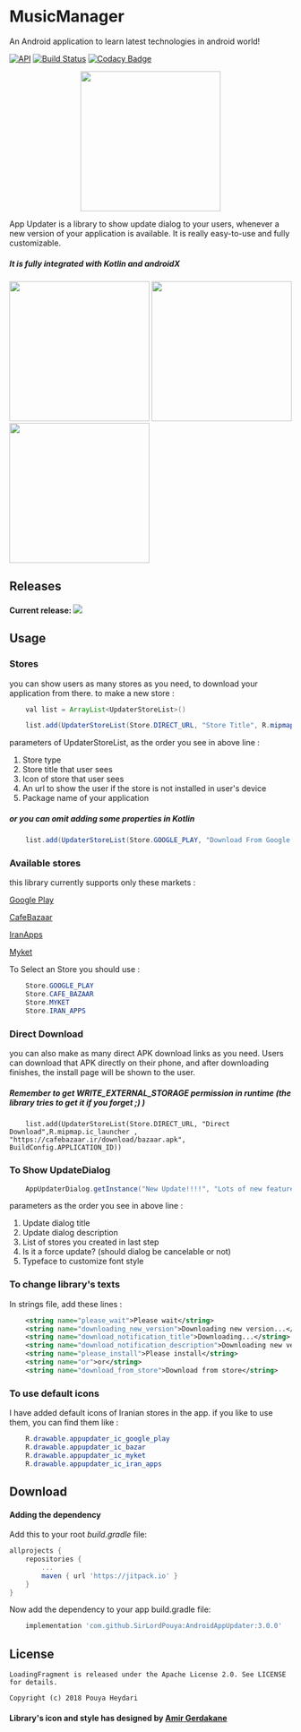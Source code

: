 # MusicManager
An Android application to learn latest technologies in android world!


[![API](https://img.shields.io/badge/API-16%2B-brightgreen.svg?style=flat)](https://android-arsenal.com/api?level=16)
[![Build Status](https://travis-ci.org/SirLordPouya/AndroidAppUpdater.svg?branch=master)](https://travis-ci.org/SirLordPouya/AndroidAppUpdater)
[![Codacy Badge](https://api.codacy.com/project/badge/Grade/67a4e8c3a6c240eea8bab676e83c1dbc)](https://www.codacy.com/app/SirLordPouya/MusicManager?utm_source=github.com&amp;utm_medium=referral&amp;utm_content=SirLordPouya/MusicManager&amp;utm_campaign=Badge_Grade)

<p align="center">
<img src="https://raw.githubusercontent.com/SirLordPouya/AndroidAppUpdater/master/icon.png" width="250">
</p>

App Updater is a library to show update dialog to your users, whenever a new version of your application is available.
It is really easy-to-use and fully customizable.

##### It is fully integrated with Kotlin and androidX


<img src="https://raw.githubusercontent.com/SirLordPouya/AndroidAppUpdater/master/Screenshot_1.png" width="250"> <img src="https://raw.githubusercontent.com/SirLordPouya/AndroidAppUpdater/master/Screenshot_2.png" width="250"> <img src="https://raw.githubusercontent.com/SirLordPouya/AndroidAppUpdater/master/Screenshot_3.png" width="250">

## Releases

#### Current release: [![](https://jitpack.io/v/SirLordPouya/AndroidAppUpdater.svg)](https://jitpack.io/#SirLordPouya/AndroidAppUpdater)


## Usage

### Stores

you can show users as many stores as you need, to download your application from there. to make a new store :

```java
    val list = ArrayList<UpdaterStoreList>()

    list.add(UpdaterStoreList(Store.DIRECT_URL, "Store Title", R.mipmap.ic_launcher , "https://url/app.apk", BuildConfig.APPLICATION_ID))
```

parameters of UpdaterStoreList, as the order you see in above line :

1.  Store type
2.  Store title that user sees
3.  Icon of store that user sees
4.  An url to show the user if the store is not installed in user's device
5.  Package name of your application

##### or you can omit adding some properties in Kotlin

```java
    list.add(UpdaterStoreList(Store.GOOGLE_PLAY, "Download From Google Play", packageName = BuildConfig.APPLICATION_ID))
```

### Available stores
this library currently supports only these markets :

[Google Play](https://play.google.com)

[CafeBazaar](https://cafebazaar.ir)

[IranApps](https://iranapps.ir)

[Myket](https://myket.ir/)

To Select an Store you should use :

```java
    Store.GOOGLE_PLAY
    Store.CAFE_BAZAAR
    Store.MYKET
    Store.IRAN_APPS
```

### Direct Download

you can also make as many direct APK download links as you need.
Users can download that APK directly on their phone, and after downloading finishes, the install page will be shown to the user.

##### Remember to get WRITE_EXTERNAL_STORAGE permission in runtime (the library tries to get it if you forget ;) )

```
    list.add(UpdaterStoreList(Store.DIRECT_URL, "Direct Download",R.mipmap.ic_launcher , "https://cafebazaar.ir/download/bazaar.apk", BuildConfig.APPLICATION_ID))
```

### To Show UpdateDialog

```java
    AppUpdaterDialog.getInstance("New Update!!!!", "Lots of new features!! upgrade yo the new version.", list, true, font).show(supportFragmentManager, "TAG")
```
parameters as the order you see in above line :

1.  Update dialog title
2.  Update dialog description
3.  List of stores you created in last step
4.  Is it a force update? (should dialog be cancelable or not)
5.  Typeface to customize font style

### To change library's texts

In strings file, add these lines :

```xml
    <string name="please_wait">Please wait</string>
    <string name="downloading_new_version">Downloading new version...</string>
    <string name="download_notification_title">Downloading...</string>
    <string name="download_notification_description">Downloading new version</string>
    <string name="please_install">Please install</string>
    <string name="or">or</string>
    <string name="download_from_store">Download from store</string>
```

### To use default icons

I have added default icons of Iranian stores in the app.
if you like to use them, you can find them like :

```java
    R.drawable.appupdater_ic_google_play
    R.drawable.appupdater_ic_bazar
    R.drawable.appupdater_ic_myket
    R.drawable.appupdater_ic_iran_apps
```


## Download

#### Adding the dependency

Add this to your root *build.gradle* file:

```groovy
allprojects {
    repositories {
        ...
        maven { url 'https://jitpack.io' }
    }
}
```

Now add the dependency to your app build.gradle file:

```groovy
    implementation 'com.github.SirLordPouya:AndroidAppUpdater:3.0.0'
```

## License

```
LoadingFragment is released under the Apache License 2.0. See LICENSE for details.

Copyright (c) 2018 Pouya Heydari

```
#### <div>Library's icon and style has designed by <a href="https://dribbble.com/Amir-G" title="Amir Gerdakane">Amir Gerdakane</a>
